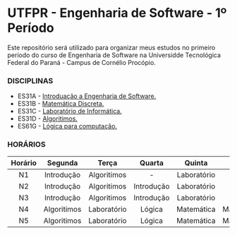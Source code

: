 # UTFPR - Engenharia de Software - 1º Período
Este repositório será utilizado para organizar meus estudos no primeiro período do curso de Engenharia de Software na Universidde Tecnológica Federal do Paraná - Campus de Cornélio Procópio.

### DISCIPLINAS
* ES31A - [Introduação a Engenharia de Software.](https://github.com/LucasColler/UTFPR-ES-1/tree/master/ES31A%20-%20Introdu%C3%A7%C3%A3o)
* ES31B - [Matemática Discreta.](https://github.com/LucasColler/UTFPR-ES-1/tree/master/ES31B%20-%20Matem%C3%A1tica)
* ES31C - [Laboratório de Informática.](https://github.com/LucasColler/UTFPR-ES-1/tree/master/ES31C%20-%20Laborat%C3%B3rio)
* ES31D - [Algoritimos.](https://github.com/LucasColler/UTFPR-ES-1/tree/master/ES31D%20-%20Algor%C3%ADtimos)
* ES61G - [Lógica para computação.](https://github.com/LucasColler/UTFPR-ES-1/tree/master/ES61G%20-%20L%C3%B3gica)

### HORÁRIOS

Horário | Segunda       | Terça         | Quarta        | Quinta        | Sexta         |
 :----: | :-----------: | :-----------: | :-----------: | :-----------: | :-----------: |
N1      | Introdução    | Algoritimos   | -             | Laboratório   | -             |
N2      | Introdução    | Algoritimos   | Introdução    | Laboratório   | Lógica        |
N3      | Introdução    | Algoritimos   | Introdução    | Laboratório   | Lógica        |
N4      | Algoritimos   | Laboratório   | Lógica        | Matemática    | Matemática    |
N5      | Algoritimos   | Laboratório   | Lógica        | Matemática    | Matemática    |
